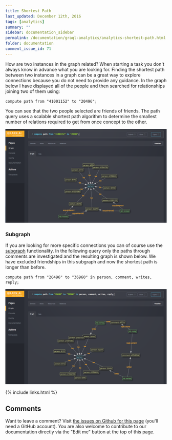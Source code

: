 ```yaml
---
title: Shortest Path
last_updated: December 12th, 2016
tags: [analytics]
summary: ""
sidebar: documentation_sidebar
permalink: /documentation/graql-analytics/analytics-shortest-path.html
folder: documentation
comment_issue_id: 71
---
```


How are two instances in the graph related?
When starting a task you don't always know in advance what you are looking for.
Finding the shortest path between two instances in a graph can be a great way to explore connections because you do not need to provide any guidance.
In the graph below I have displayed all of the people and then searched for relationships joining two of them using:

```
compute path from "41001152" to "20496";
```

You can see that the two people selected are friends of friends.
The path query uses a scalable shortest path algorithm to determine the smallest number of relations required to get from once concept to the other.

![Shortest path between people.](/images/analytics_path_knows.png)

### Subgraph

If you are looking for more specific connections you can of course use the [subgraph](./analytics_overview.html) functionality.
In the following query only the paths through comments are investigated and the resulting graph is shown below.
We have excluded friendships in this subgraph and now the shortest path is longer than before.

```
compute path from "20496" to "36960" in person, comment, writes, reply;

```

![Shortest path between people.](/images/analytics_path_comments.png)

{% include links.html %}

## Comments
Want to leave a comment? Visit <a href="https://github.com/graknlabs/docs/issues/71" target="_blank">the issues on Github for this page</a> (you'll need a GitHub account). You are also welcome to contribute to our documentation directly via the "Edit me" button at the top of this page.
